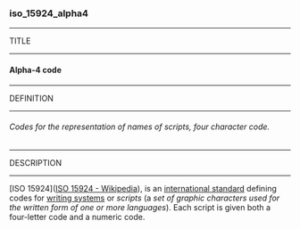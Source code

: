 ### iso_15924_alpha4



------
TITLE

------

#### Alpha-4 code



------
DEFINITION

------

###### Codes for the representation of names of scripts, four character code.



------
DESCRIPTION

------

[ISO 15924]([ISO 15924 - Wikipedia](https://en.wikipedia.org/wiki/ISO_15924)), is an [international standard](https://en.wikipedia.org/wiki/ISO_standard "ISO standard") defining codes for [writing systems](https://en.wikipedia.org/wiki/Writing_systems "Writing systems") or *scripts* (a *set of graphic characters used for the written form of one or more languages*). Each script is given both a four-letter code and a numeric code.